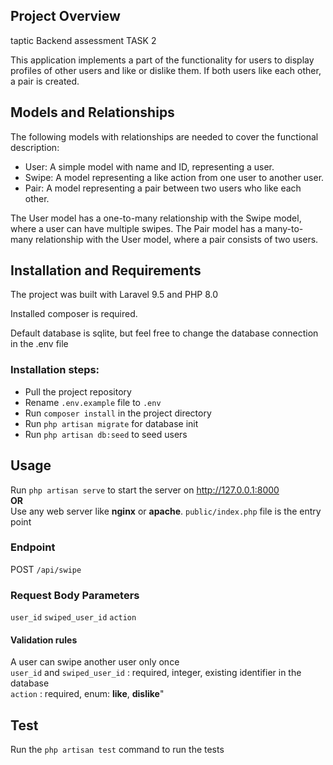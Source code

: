 
## Project Overview

taptic Backend assessment TASK 2

This application implements a part of the functionality for users to display profiles of other users and like or dislike them. If both users like each other, a pair is created.

## Models and Relationships
The following models with relationships are needed to cover the functional description:

- User: A simple model with name and ID, representing a user. 
- Swipe: A model representing a like action from one user to another user.
- Pair: A model representing a pair between two users who like each other.

The User model has a one-to-many relationship with the Swipe model, where a user can have multiple swipes. The Pair model has a many-to-many relationship with the User model, where a pair consists of two users.

## Installation and Requirements
The project was built with Laravel 9.5 and PHP 8.0

Installed composer is required.

Default database is sqlite, but feel free to change the database connection in the .env file

### Installation steps:
- Pull the project repository
- Rename `.env.example` file to `.env `
- Run `composer install` in the project directory
- Run `php artisan migrate` for database init
- Run `php artisan db:seed` to seed users

## Usage 
Run `php artisan serve` to start the server on http://127.0.0.1:8000   
**OR**   
Use any web server like **nginx** or **apache**. `public/index.php` file is the entry point
###  Endpoint
POST `/api/swipe`

### Request Body Parameters
`user_id`
`swiped_user_id`
`action`

#### Validation rules
A user can swipe another user only once   
`user_id` and `swiped_user_id` : required, integer, existing identifier in the database   
`action` : required, enum: **like**, **dislike**"

## Test
Run the `php artisan test` command to run the tests
